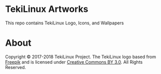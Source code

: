 # TekiLinux Artworks
This repo contains TekiLinux Logo, Icons, and Wallpapers

# About
Copyright © 2017-2018 TekiLinux Project. The TekiLinux logo based from [Freepik](http://www.freepik.com) and is licensed under [Creative Commons BY 3.0](http://creativecommons.org/licenses/by/3.0/). All Rights Reserved.
